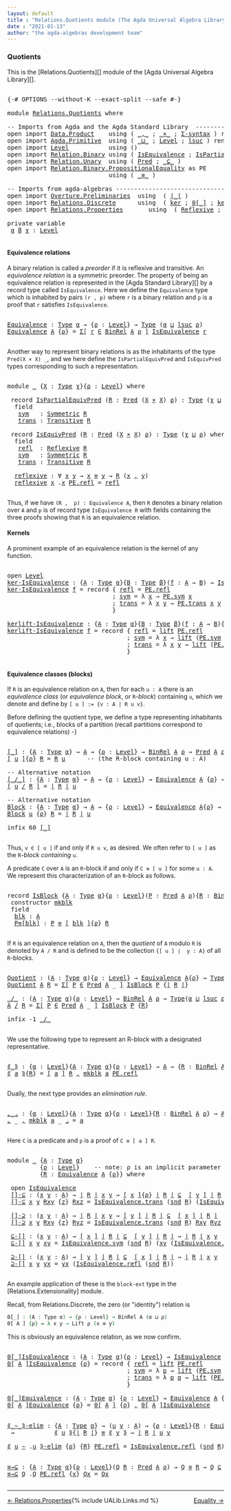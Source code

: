 ```yaml
---
layout: default
title : "Relations.Quotients module (The Agda Universal Algebra Library)"
date : "2021-01-13"
author: "the agda-algebras development team"
---
```


### <a id="quotients">Quotients</a>

This is the [Relations.Quotients][] module of the [Agda Universal Algebra Library][].

<pre class="Agda">

<a id="303" class="Symbol">{-#</a> <a id="307" class="Keyword">OPTIONS</a> <a id="315" class="Pragma">--without-K</a> <a id="327" class="Pragma">--exact-split</a> <a id="341" class="Pragma">--safe</a> <a id="348" class="Symbol">#-}</a>

<a id="353" class="Keyword">module</a> <a id="360" href="Relations.Quotients.html" class="Module">Relations.Quotients</a> <a id="380" class="Keyword">where</a>

<a id="387" class="Comment">-- Imports from Agda and the Agda Standard Library  ----------------------------------------------</a>
<a id="486" class="Keyword">open</a> <a id="491" class="Keyword">import</a> <a id="498" href="Data.Product.html" class="Module">Data.Product</a>    <a id="514" class="Keyword">using</a> <a id="520" class="Symbol">(</a> <a id="522" href="Agda.Builtin.Sigma.html#236" class="InductiveConstructor Operator">_,_</a> <a id="526" class="Symbol">;</a> <a id="528" href="Data.Product.html#1167" class="Function Operator">_×_</a> <a id="532" class="Symbol">;</a> <a id="534" href="Data.Product.html#916" class="Function">Σ-syntax</a> <a id="543" class="Symbol">)</a> <a id="545" class="Keyword">renaming</a> <a id="554" class="Symbol">(</a> <a id="556" href="Agda.Builtin.Sigma.html#252" class="Field">proj₁</a> <a id="562" class="Symbol">to</a> <a id="565" class="Field">fst</a> <a id="569" class="Symbol">;</a> <a id="571" href="Agda.Builtin.Sigma.html#264" class="Field">proj₂</a> <a id="577" class="Symbol">to</a> <a id="580" class="Field">snd</a> <a id="584" class="Symbol">)</a>
<a id="586" class="Keyword">open</a> <a id="591" class="Keyword">import</a> <a id="598" href="Agda.Primitive.html" class="Module">Agda.Primitive</a>  <a id="614" class="Keyword">using</a> <a id="620" class="Symbol">(</a> <a id="622" href="Agda.Primitive.html#810" class="Primitive Operator">_⊔_</a> <a id="626" class="Symbol">;</a> <a id="628" href="Agda.Primitive.html#597" class="Postulate">Level</a> <a id="634" class="Symbol">;</a> <a id="636" href="Agda.Primitive.html#780" class="Primitive">lsuc</a> <a id="641" class="Symbol">)</a> <a id="643" class="Keyword">renaming</a> <a id="652" class="Symbol">(</a> <a id="654" href="Agda.Primitive.html#326" class="Primitive">Set</a> <a id="658" class="Symbol">to</a> <a id="661" class="Primitive">Type</a> <a id="666" class="Symbol">)</a>
<a id="668" class="Keyword">open</a> <a id="673" class="Keyword">import</a> <a id="680" href="Level.html" class="Module">Level</a>           <a id="696" class="Keyword">using</a> <a id="702" class="Symbol">()</a>
<a id="705" class="Keyword">open</a> <a id="710" class="Keyword">import</a> <a id="717" href="Relation.Binary.html" class="Module">Relation.Binary</a> <a id="733" class="Keyword">using</a> <a id="739" class="Symbol">(</a> <a id="741" href="Relation.Binary.Structures.html#1522" class="Record">IsEquivalence</a> <a id="755" class="Symbol">;</a> <a id="757" href="Relation.Binary.Structures.html#1119" class="Record">IsPartialEquivalence</a><a id="777" class="Symbol">)</a> <a id="779" class="Keyword">renaming</a> <a id="788" class="Symbol">(</a> <a id="790" href="Relation.Binary.Core.html#882" class="Function">Rel</a> <a id="794" class="Symbol">to</a> <a id="797" class="Function">BinRel</a> <a id="804" class="Symbol">)</a>
<a id="806" class="Keyword">open</a> <a id="811" class="Keyword">import</a> <a id="818" href="Relation.Unary.html" class="Module">Relation.Unary</a>  <a id="834" class="Keyword">using</a> <a id="840" class="Symbol">(</a> <a id="842" href="Relation.Unary.html#1101" class="Function">Pred</a> <a id="847" class="Symbol">;</a> <a id="849" href="Relation.Unary.html#1742" class="Function Operator">_⊆_</a> <a id="853" class="Symbol">)</a>
<a id="855" class="Keyword">open</a> <a id="860" class="Keyword">import</a> <a id="867" href="Relation.Binary.PropositionalEquality.html" class="Module">Relation.Binary.PropositionalEquality</a> <a id="905" class="Symbol">as</a> <a id="908" class="Module">PE</a>
                            <a id="939" class="Keyword">using</a> <a id="945" class="Symbol">(</a> <a id="947" href="Agda.Builtin.Equality.html#151" class="Datatype Operator">_≡_</a> <a id="951" class="Symbol">)</a>

<a id="954" class="Comment">-- Imports from agda-algebras ---------------------------------------------------------------------</a>
<a id="1054" class="Keyword">open</a> <a id="1059" class="Keyword">import</a> <a id="1066" href="Overture.Preliminaries.html" class="Module">Overture.Preliminaries</a>  <a id="1090" class="Keyword">using</a>  <a id="1097" class="Symbol">(</a> <a id="1099" href="Overture.Preliminaries.html#4383" class="Function Operator">∣_∣</a> <a id="1103" class="Symbol">)</a>
<a id="1105" class="Keyword">open</a> <a id="1110" class="Keyword">import</a> <a id="1117" href="Relations.Discrete.html" class="Module">Relations.Discrete</a>      <a id="1141" class="Keyword">using</a>  <a id="1148" class="Symbol">(</a> <a id="1150" href="Relations.Discrete.html#3878" class="Function">ker</a> <a id="1154" class="Symbol">;</a> <a id="1156" href="Relations.Discrete.html#4655" class="Function Operator">0[_]</a> <a id="1161" class="Symbol">;</a> <a id="1163" href="Relations.Discrete.html#4336" class="Function">kerlift</a> <a id="1171" class="Symbol">)</a>
<a id="1173" class="Keyword">open</a> <a id="1178" class="Keyword">import</a> <a id="1185" href="Relations.Properties.html" class="Module">Relations.Properties</a>       <a id="1212" class="Keyword">using</a>  <a id="1219" class="Symbol">(</a> <a id="1221" href="Relations.Properties.html#1173" class="Function">Reflexive</a> <a id="1231" class="Symbol">;</a> <a id="1233" href="Relations.Properties.html#1376" class="Function">Symmetric</a> <a id="1243" class="Symbol">;</a> <a id="1245" href="Relations.Properties.html#1798" class="Function">Transitive</a> <a id="1256" class="Symbol">)</a>

<a id="1259" class="Keyword">private</a> <a id="1267" class="Keyword">variable</a>
 <a id="1277" href="Relations.Quotients.html#1277" class="Generalizable">α</a> <a id="1279" href="Relations.Quotients.html#1279" class="Generalizable">β</a> <a id="1281" href="Relations.Quotients.html#1281" class="Generalizable">χ</a> <a id="1283" class="Symbol">:</a> <a id="1285" href="Agda.Primitive.html#597" class="Postulate">Level</a>

</pre>

#### <a id="equivalence-relations">Equivalence relations</a>

A binary relation is called a *preorder* if it is reflexive and transitive.
An *equivalence relation* is a symmetric preorder. The property of being
an equivalence relation is represented in the [Agda Standard Library][] by
a record type called `IsEquivalence`.  Here we define the `Equivalence` type
which is inhabited by pairs `(r , p)` where `r` is a binary relation and `p`
is a proof that `r` satisfies `IsEquivalence`.

<pre class="Agda">

<a id="Equivalence"></a><a id="1806" href="Relations.Quotients.html#1806" class="Function">Equivalence</a> <a id="1818" class="Symbol">:</a> <a id="1820" href="Relations.Quotients.html#661" class="Primitive">Type</a> <a id="1825" href="Relations.Quotients.html#1277" class="Generalizable">α</a> <a id="1827" class="Symbol">→</a> <a id="1829" class="Symbol">{</a><a id="1830" href="Relations.Quotients.html#1830" class="Bound">ρ</a> <a id="1832" class="Symbol">:</a> <a id="1834" href="Agda.Primitive.html#597" class="Postulate">Level</a><a id="1839" class="Symbol">}</a> <a id="1841" class="Symbol">→</a> <a id="1843" href="Relations.Quotients.html#661" class="Primitive">Type</a> <a id="1848" class="Symbol">(</a><a id="1849" href="Relations.Quotients.html#1277" class="Generalizable">α</a> <a id="1851" href="Agda.Primitive.html#810" class="Primitive Operator">⊔</a> <a id="1853" href="Agda.Primitive.html#780" class="Primitive">lsuc</a> <a id="1858" href="Relations.Quotients.html#1830" class="Bound">ρ</a><a id="1859" class="Symbol">)</a>
<a id="1861" href="Relations.Quotients.html#1806" class="Function">Equivalence</a> <a id="1873" href="Relations.Quotients.html#1873" class="Bound">A</a> <a id="1875" class="Symbol">{</a><a id="1876" href="Relations.Quotients.html#1876" class="Bound">ρ</a><a id="1877" class="Symbol">}</a> <a id="1879" class="Symbol">=</a> <a id="1881" href="Data.Product.html#916" class="Function">Σ[</a> <a id="1884" href="Relations.Quotients.html#1884" class="Bound">r</a> <a id="1886" href="Data.Product.html#916" class="Function">∈</a> <a id="1888" href="Relations.Quotients.html#797" class="Function">BinRel</a> <a id="1895" href="Relations.Quotients.html#1873" class="Bound">A</a> <a id="1897" href="Relations.Quotients.html#1876" class="Bound">ρ</a> <a id="1899" href="Data.Product.html#916" class="Function">]</a> <a id="1901" href="Relation.Binary.Structures.html#1522" class="Record">IsEquivalence</a> <a id="1915" href="Relations.Quotients.html#1884" class="Bound">r</a>

</pre>

Another way to represent binary relations is as the inhabitants of the
type `Pred(X × X) _`, and we here define the `IsPartialEquivPred`
and `IsEquivPred` types corresponding to such a representation.

<pre class="Agda">

<a id="2146" class="Keyword">module</a> <a id="2153" href="Relations.Quotients.html#2153" class="Module">_</a> <a id="2155" class="Symbol">{</a><a id="2156" href="Relations.Quotients.html#2156" class="Bound">X</a> <a id="2158" class="Symbol">:</a> <a id="2160" href="Relations.Quotients.html#661" class="Primitive">Type</a> <a id="2165" href="Relations.Quotients.html#1281" class="Generalizable">χ</a><a id="2166" class="Symbol">}{</a><a id="2168" href="Relations.Quotients.html#2168" class="Bound">ρ</a> <a id="2170" class="Symbol">:</a> <a id="2172" href="Agda.Primitive.html#597" class="Postulate">Level</a><a id="2177" class="Symbol">}</a> <a id="2179" class="Keyword">where</a>

 <a id="2187" class="Keyword">record</a> <a id="2194" href="Relations.Quotients.html#2194" class="Record">IsPartialEquivPred</a> <a id="2213" class="Symbol">(</a><a id="2214" href="Relations.Quotients.html#2214" class="Bound">R</a> <a id="2216" class="Symbol">:</a> <a id="2218" href="Relation.Unary.html#1101" class="Function">Pred</a> <a id="2223" class="Symbol">(</a><a id="2224" href="Relations.Quotients.html#2156" class="Bound">X</a> <a id="2226" href="Data.Product.html#1167" class="Function Operator">×</a> <a id="2228" href="Relations.Quotients.html#2156" class="Bound">X</a><a id="2229" class="Symbol">)</a> <a id="2231" href="Relations.Quotients.html#2168" class="Bound">ρ</a><a id="2232" class="Symbol">)</a> <a id="2234" class="Symbol">:</a> <a id="2236" href="Relations.Quotients.html#661" class="Primitive">Type</a> <a id="2241" class="Symbol">(</a><a id="2242" href="Relations.Quotients.html#2165" class="Bound">χ</a> <a id="2244" href="Agda.Primitive.html#810" class="Primitive Operator">⊔</a> <a id="2246" href="Relations.Quotients.html#2168" class="Bound">ρ</a><a id="2247" class="Symbol">)</a> <a id="2249" class="Keyword">where</a>
  <a id="2257" class="Keyword">field</a>
   <a id="2266" href="Relations.Quotients.html#2266" class="Field">sym</a>   <a id="2272" class="Symbol">:</a> <a id="2274" href="Relations.Properties.html#1376" class="Function">Symmetric</a> <a id="2284" href="Relations.Quotients.html#2214" class="Bound">R</a>
   <a id="2289" href="Relations.Quotients.html#2289" class="Field">trans</a> <a id="2295" class="Symbol">:</a> <a id="2297" href="Relations.Properties.html#1798" class="Function">Transitive</a> <a id="2308" href="Relations.Quotients.html#2214" class="Bound">R</a>

 <a id="2312" class="Keyword">record</a> <a id="2319" href="Relations.Quotients.html#2319" class="Record">IsEquivPred</a> <a id="2331" class="Symbol">(</a><a id="2332" href="Relations.Quotients.html#2332" class="Bound">R</a> <a id="2334" class="Symbol">:</a> <a id="2336" href="Relation.Unary.html#1101" class="Function">Pred</a> <a id="2341" class="Symbol">(</a><a id="2342" href="Relations.Quotients.html#2156" class="Bound">X</a> <a id="2344" href="Data.Product.html#1167" class="Function Operator">×</a> <a id="2346" href="Relations.Quotients.html#2156" class="Bound">X</a><a id="2347" class="Symbol">)</a> <a id="2349" href="Relations.Quotients.html#2168" class="Bound">ρ</a><a id="2350" class="Symbol">)</a> <a id="2352" class="Symbol">:</a> <a id="2354" href="Relations.Quotients.html#661" class="Primitive">Type</a> <a id="2359" class="Symbol">(</a><a id="2360" href="Relations.Quotients.html#2165" class="Bound">χ</a> <a id="2362" href="Agda.Primitive.html#810" class="Primitive Operator">⊔</a> <a id="2364" href="Relations.Quotients.html#2168" class="Bound">ρ</a><a id="2365" class="Symbol">)</a> <a id="2367" class="Keyword">where</a>
  <a id="2375" class="Keyword">field</a>
   <a id="2384" href="Relations.Quotients.html#2384" class="Field">refl</a>  <a id="2390" class="Symbol">:</a> <a id="2392" href="Relations.Properties.html#1173" class="Function">Reflexive</a> <a id="2402" href="Relations.Quotients.html#2332" class="Bound">R</a>
   <a id="2407" href="Relations.Quotients.html#2407" class="Field">sym</a>   <a id="2413" class="Symbol">:</a> <a id="2415" href="Relations.Properties.html#1376" class="Function">Symmetric</a> <a id="2425" href="Relations.Quotients.html#2332" class="Bound">R</a>
   <a id="2430" href="Relations.Quotients.html#2430" class="Field">trans</a> <a id="2436" class="Symbol">:</a> <a id="2438" href="Relations.Properties.html#1798" class="Function">Transitive</a> <a id="2449" href="Relations.Quotients.html#2332" class="Bound">R</a>

  <a id="2454" href="Relations.Quotients.html#2454" class="Function">reflexive</a> <a id="2464" class="Symbol">:</a> <a id="2466" class="Symbol">∀</a> <a id="2468" href="Relations.Quotients.html#2468" class="Bound">x</a> <a id="2470" href="Relations.Quotients.html#2470" class="Bound">y</a> <a id="2472" class="Symbol">→</a> <a id="2474" href="Relations.Quotients.html#2468" class="Bound">x</a> <a id="2476" href="Agda.Builtin.Equality.html#151" class="Datatype Operator">≡</a> <a id="2478" href="Relations.Quotients.html#2470" class="Bound">y</a> <a id="2480" class="Symbol">→</a> <a id="2482" href="Relations.Quotients.html#2332" class="Bound">R</a> <a id="2484" class="Symbol">(</a><a id="2485" href="Relations.Quotients.html#2468" class="Bound">x</a> <a id="2487" href="Agda.Builtin.Sigma.html#236" class="InductiveConstructor Operator">,</a> <a id="2489" href="Relations.Quotients.html#2470" class="Bound">y</a><a id="2490" class="Symbol">)</a>
  <a id="2494" href="Relations.Quotients.html#2454" class="Function">reflexive</a> <a id="2504" href="Relations.Quotients.html#2504" class="Bound">x</a> <a id="2506" class="DottedPattern Symbol">.</a><a id="2507" href="Relations.Quotients.html#2504" class="DottedPattern Bound">x</a> <a id="2509" href="Agda.Builtin.Equality.html#208" class="InductiveConstructor">PE.refl</a> <a id="2517" class="Symbol">=</a> <a id="2519" href="Relations.Quotients.html#2384" class="Field">refl</a>

</pre>

Thus, if we have `(R ,  p) : Equivalence A`, then `R` denotes a binary
relation over `A` and `p` is of record type `IsEquivalence R` with fields
containing the three proofs showing that `R` is an equivalence relation.

#### <a id="kernels">Kernels</a>

A prominent example of an equivalence relation is the kernel of any function.

<pre class="Agda">

<a id="2883" class="Keyword">open</a> <a id="2888" href="Level.html" class="Module">Level</a>
<a id="ker-IsEquivalence"></a><a id="2894" href="Relations.Quotients.html#2894" class="Function">ker-IsEquivalence</a> <a id="2912" class="Symbol">:</a> <a id="2914" class="Symbol">{</a><a id="2915" href="Relations.Quotients.html#2915" class="Bound">A</a> <a id="2917" class="Symbol">:</a> <a id="2919" href="Relations.Quotients.html#661" class="Primitive">Type</a> <a id="2924" href="Relations.Quotients.html#1277" class="Generalizable">α</a><a id="2925" class="Symbol">}{</a><a id="2927" href="Relations.Quotients.html#2927" class="Bound">B</a> <a id="2929" class="Symbol">:</a> <a id="2931" href="Relations.Quotients.html#661" class="Primitive">Type</a> <a id="2936" href="Relations.Quotients.html#1279" class="Generalizable">β</a><a id="2937" class="Symbol">}(</a><a id="2939" href="Relations.Quotients.html#2939" class="Bound">f</a> <a id="2941" class="Symbol">:</a> <a id="2943" href="Relations.Quotients.html#2915" class="Bound">A</a> <a id="2945" class="Symbol">→</a> <a id="2947" href="Relations.Quotients.html#2927" class="Bound">B</a><a id="2948" class="Symbol">)</a> <a id="2950" class="Symbol">→</a> <a id="2952" href="Relation.Binary.Structures.html#1522" class="Record">IsEquivalence</a> <a id="2966" class="Symbol">(</a><a id="2967" href="Relations.Discrete.html#3878" class="Function">ker</a> <a id="2971" href="Relations.Quotients.html#2939" class="Bound">f</a><a id="2972" class="Symbol">)</a>
<a id="2974" href="Relations.Quotients.html#2894" class="Function">ker-IsEquivalence</a> <a id="2992" href="Relations.Quotients.html#2992" class="Bound">f</a> <a id="2994" class="Symbol">=</a> <a id="2996" class="Keyword">record</a> <a id="3003" class="Symbol">{</a> <a id="3005" href="Relation.Binary.Structures.html#1568" class="Field">refl</a> <a id="3010" class="Symbol">=</a> <a id="3012" href="Agda.Builtin.Equality.html#208" class="InductiveConstructor">PE.refl</a>
                             <a id="3049" class="Symbol">;</a> <a id="3051" href="Relation.Binary.Structures.html#1594" class="Field">sym</a> <a id="3055" class="Symbol">=</a> <a id="3057" class="Symbol">λ</a> <a id="3059" href="Relations.Quotients.html#3059" class="Bound">x</a> <a id="3061" class="Symbol">→</a> <a id="3063" href="Relation.Binary.PropositionalEquality.Core.html#1684" class="Function">PE.sym</a> <a id="3070" href="Relations.Quotients.html#3059" class="Bound">x</a>
                             <a id="3101" class="Symbol">;</a> <a id="3103" href="Relation.Binary.Structures.html#1620" class="Field">trans</a> <a id="3109" class="Symbol">=</a> <a id="3111" class="Symbol">λ</a> <a id="3113" href="Relations.Quotients.html#3113" class="Bound">x</a> <a id="3115" href="Relations.Quotients.html#3115" class="Bound">y</a> <a id="3117" class="Symbol">→</a> <a id="3119" href="Relation.Binary.PropositionalEquality.Core.html#1729" class="Function">PE.trans</a> <a id="3128" href="Relations.Quotients.html#3113" class="Bound">x</a> <a id="3130" href="Relations.Quotients.html#3115" class="Bound">y</a>
                             <a id="3161" class="Symbol">}</a>

<a id="kerlift-IsEquivalence"></a><a id="3164" href="Relations.Quotients.html#3164" class="Function">kerlift-IsEquivalence</a> <a id="3186" class="Symbol">:</a> <a id="3188" class="Symbol">{</a><a id="3189" href="Relations.Quotients.html#3189" class="Bound">A</a> <a id="3191" class="Symbol">:</a> <a id="3193" href="Relations.Quotients.html#661" class="Primitive">Type</a> <a id="3198" href="Relations.Quotients.html#1277" class="Generalizable">α</a><a id="3199" class="Symbol">}{</a><a id="3201" href="Relations.Quotients.html#3201" class="Bound">B</a> <a id="3203" class="Symbol">:</a> <a id="3205" href="Relations.Quotients.html#661" class="Primitive">Type</a> <a id="3210" href="Relations.Quotients.html#1279" class="Generalizable">β</a><a id="3211" class="Symbol">}(</a><a id="3213" href="Relations.Quotients.html#3213" class="Bound">f</a> <a id="3215" class="Symbol">:</a> <a id="3217" href="Relations.Quotients.html#3189" class="Bound">A</a> <a id="3219" class="Symbol">→</a> <a id="3221" href="Relations.Quotients.html#3201" class="Bound">B</a><a id="3222" class="Symbol">){</a><a id="3224" href="Relations.Quotients.html#3224" class="Bound">ρ</a> <a id="3226" class="Symbol">:</a> <a id="3228" href="Agda.Primitive.html#597" class="Postulate">Level</a><a id="3233" class="Symbol">}</a> <a id="3235" class="Symbol">→</a> <a id="3237" href="Relation.Binary.Structures.html#1522" class="Record">IsEquivalence</a> <a id="3251" class="Symbol">(</a><a id="3252" href="Relations.Discrete.html#4336" class="Function">kerlift</a> <a id="3260" href="Relations.Quotients.html#3213" class="Bound">f</a> <a id="3262" href="Relations.Quotients.html#3224" class="Bound">ρ</a><a id="3263" class="Symbol">)</a>
<a id="3265" href="Relations.Quotients.html#3164" class="Function">kerlift-IsEquivalence</a> <a id="3287" href="Relations.Quotients.html#3287" class="Bound">f</a> <a id="3289" class="Symbol">=</a> <a id="3291" class="Keyword">record</a> <a id="3298" class="Symbol">{</a> <a id="3300" href="Relation.Binary.Structures.html#1568" class="Field">refl</a> <a id="3305" class="Symbol">=</a> <a id="3307" href="Level.html#457" class="InductiveConstructor">lift</a> <a id="3312" href="Agda.Builtin.Equality.html#208" class="InductiveConstructor">PE.refl</a>
                                 <a id="3353" class="Symbol">;</a> <a id="3355" href="Relation.Binary.Structures.html#1594" class="Field">sym</a> <a id="3359" class="Symbol">=</a> <a id="3361" class="Symbol">λ</a> <a id="3363" href="Relations.Quotients.html#3363" class="Bound">x</a> <a id="3365" class="Symbol">→</a> <a id="3367" href="Level.html#457" class="InductiveConstructor">lift</a> <a id="3372" class="Symbol">(</a><a id="3373" href="Relation.Binary.PropositionalEquality.Core.html#1684" class="Function">PE.sym</a> <a id="3380" class="Symbol">(</a><a id="3381" href="Level.html#470" class="Field">lower</a> <a id="3387" href="Relations.Quotients.html#3363" class="Bound">x</a><a id="3388" class="Symbol">))</a>
                                 <a id="3424" class="Symbol">;</a> <a id="3426" href="Relation.Binary.Structures.html#1620" class="Field">trans</a> <a id="3432" class="Symbol">=</a> <a id="3434" class="Symbol">λ</a> <a id="3436" href="Relations.Quotients.html#3436" class="Bound">x</a> <a id="3438" href="Relations.Quotients.html#3438" class="Bound">y</a> <a id="3440" class="Symbol">→</a> <a id="3442" href="Level.html#457" class="InductiveConstructor">lift</a> <a id="3447" class="Symbol">(</a><a id="3448" href="Relation.Binary.PropositionalEquality.Core.html#1729" class="Function">PE.trans</a> <a id="3457" class="Symbol">(</a><a id="3458" href="Level.html#470" class="Field">lower</a> <a id="3464" href="Relations.Quotients.html#3436" class="Bound">x</a><a id="3465" class="Symbol">)</a> <a id="3467" class="Symbol">(</a><a id="3468" href="Level.html#470" class="Field">lower</a> <a id="3474" href="Relations.Quotients.html#3438" class="Bound">y</a><a id="3475" class="Symbol">))</a>
                                 <a id="3511" class="Symbol">}</a>

</pre>


#### <a id="equivalence-classes"> Equivalence classes (blocks) </a>


If `R` is an equivalence relation on `A`, then for each `u : A` there is
an *equivalence class* (or *equivalence block*, or `R`-*block*) containing `u`,
which we denote and define by `[ u ] := {v : A | R u v}`.

Before defining the quotient type, we define a type representing inhabitants of quotients;
i.e., blocks of a partition (recall partitions correspond to equivalence relations) -}

<pre class="Agda">

<a id="[_]"></a><a id="4002" href="Relations.Quotients.html#4002" class="Function Operator">[_]</a> <a id="4006" class="Symbol">:</a> <a id="4008" class="Symbol">{</a><a id="4009" href="Relations.Quotients.html#4009" class="Bound">A</a> <a id="4011" class="Symbol">:</a> <a id="4013" href="Relations.Quotients.html#661" class="Primitive">Type</a> <a id="4018" href="Relations.Quotients.html#1277" class="Generalizable">α</a><a id="4019" class="Symbol">}</a> <a id="4021" class="Symbol">→</a> <a id="4023" href="Relations.Quotients.html#4009" class="Bound">A</a> <a id="4025" class="Symbol">→</a> <a id="4027" class="Symbol">{</a><a id="4028" href="Relations.Quotients.html#4028" class="Bound">ρ</a> <a id="4030" class="Symbol">:</a> <a id="4032" href="Agda.Primitive.html#597" class="Postulate">Level</a><a id="4037" class="Symbol">}</a> <a id="4039" class="Symbol">→</a> <a id="4041" href="Relations.Quotients.html#797" class="Function">BinRel</a> <a id="4048" href="Relations.Quotients.html#4009" class="Bound">A</a> <a id="4050" href="Relations.Quotients.html#4028" class="Bound">ρ</a> <a id="4052" class="Symbol">→</a> <a id="4054" href="Relation.Unary.html#1101" class="Function">Pred</a> <a id="4059" href="Relations.Quotients.html#4009" class="Bound">A</a> <a id="4061" href="Relations.Quotients.html#4028" class="Bound">ρ</a>
<a id="4063" href="Relations.Quotients.html#4002" class="Function Operator">[</a> <a id="4065" href="Relations.Quotients.html#4065" class="Bound">u</a> <a id="4067" href="Relations.Quotients.html#4002" class="Function Operator">]</a><a id="4068" class="Symbol">{</a><a id="4069" href="Relations.Quotients.html#4069" class="Bound">ρ</a><a id="4070" class="Symbol">}</a> <a id="4072" href="Relations.Quotients.html#4072" class="Bound">R</a> <a id="4074" class="Symbol">=</a> <a id="4076" href="Relations.Quotients.html#4072" class="Bound">R</a> <a id="4078" href="Relations.Quotients.html#4065" class="Bound">u</a>      <a id="4085" class="Comment">-- (the R-block containing u : A)</a>

<a id="4120" class="Comment">-- Alternative notation</a>
<a id="[_/_]"></a><a id="4144" href="Relations.Quotients.html#4144" class="Function Operator">[_/_]</a> <a id="4150" class="Symbol">:</a> <a id="4152" class="Symbol">{</a><a id="4153" href="Relations.Quotients.html#4153" class="Bound">A</a> <a id="4155" class="Symbol">:</a> <a id="4157" href="Relations.Quotients.html#661" class="Primitive">Type</a> <a id="4162" href="Relations.Quotients.html#1277" class="Generalizable">α</a><a id="4163" class="Symbol">}</a> <a id="4165" class="Symbol">→</a> <a id="4167" href="Relations.Quotients.html#4153" class="Bound">A</a> <a id="4169" class="Symbol">→</a> <a id="4171" class="Symbol">{</a><a id="4172" href="Relations.Quotients.html#4172" class="Bound">ρ</a> <a id="4174" class="Symbol">:</a> <a id="4176" href="Agda.Primitive.html#597" class="Postulate">Level</a><a id="4181" class="Symbol">}</a> <a id="4183" class="Symbol">→</a> <a id="4185" href="Relations.Quotients.html#1806" class="Function">Equivalence</a> <a id="4197" href="Relations.Quotients.html#4153" class="Bound">A</a> <a id="4199" class="Symbol">{</a><a id="4200" href="Relations.Quotients.html#4172" class="Bound">ρ</a><a id="4201" class="Symbol">}</a> <a id="4203" class="Symbol">→</a> <a id="4205" href="Relation.Unary.html#1101" class="Function">Pred</a> <a id="4210" href="Relations.Quotients.html#4153" class="Bound">A</a> <a id="4212" href="Relations.Quotients.html#4172" class="Bound">ρ</a>
<a id="4214" href="Relations.Quotients.html#4144" class="Function Operator">[</a> <a id="4216" href="Relations.Quotients.html#4216" class="Bound">u</a> <a id="4218" href="Relations.Quotients.html#4144" class="Function Operator">/</a> <a id="4220" href="Relations.Quotients.html#4220" class="Bound">R</a> <a id="4222" href="Relations.Quotients.html#4144" class="Function Operator">]</a> <a id="4224" class="Symbol">=</a> <a id="4226" href="Overture.Preliminaries.html#4383" class="Function Operator">∣</a> <a id="4228" href="Relations.Quotients.html#4220" class="Bound">R</a> <a id="4230" href="Overture.Preliminaries.html#4383" class="Function Operator">∣</a> <a id="4232" href="Relations.Quotients.html#4216" class="Bound">u</a>

<a id="4235" class="Comment">-- Alternative notation</a>
<a id="Block"></a><a id="4259" href="Relations.Quotients.html#4259" class="Function">Block</a> <a id="4265" class="Symbol">:</a> <a id="4267" class="Symbol">{</a><a id="4268" href="Relations.Quotients.html#4268" class="Bound">A</a> <a id="4270" class="Symbol">:</a> <a id="4272" href="Relations.Quotients.html#661" class="Primitive">Type</a> <a id="4277" href="Relations.Quotients.html#1277" class="Generalizable">α</a><a id="4278" class="Symbol">}</a> <a id="4280" class="Symbol">→</a> <a id="4282" href="Relations.Quotients.html#4268" class="Bound">A</a> <a id="4284" class="Symbol">→</a> <a id="4286" class="Symbol">{</a><a id="4287" href="Relations.Quotients.html#4287" class="Bound">ρ</a> <a id="4289" class="Symbol">:</a> <a id="4291" href="Agda.Primitive.html#597" class="Postulate">Level</a><a id="4296" class="Symbol">}</a> <a id="4298" class="Symbol">→</a> <a id="4300" href="Relations.Quotients.html#1806" class="Function">Equivalence</a> <a id="4312" href="Relations.Quotients.html#4268" class="Bound">A</a><a id="4313" class="Symbol">{</a><a id="4314" href="Relations.Quotients.html#4287" class="Bound">ρ</a><a id="4315" class="Symbol">}</a> <a id="4317" class="Symbol">→</a> <a id="4319" href="Relation.Unary.html#1101" class="Function">Pred</a> <a id="4324" href="Relations.Quotients.html#4268" class="Bound">A</a> <a id="4326" href="Relations.Quotients.html#4287" class="Bound">ρ</a>
<a id="4328" href="Relations.Quotients.html#4259" class="Function">Block</a> <a id="4334" href="Relations.Quotients.html#4334" class="Bound">u</a> <a id="4336" class="Symbol">{</a><a id="4337" href="Relations.Quotients.html#4337" class="Bound">ρ</a><a id="4338" class="Symbol">}</a> <a id="4340" href="Relations.Quotients.html#4340" class="Bound">R</a> <a id="4342" class="Symbol">=</a> <a id="4344" href="Overture.Preliminaries.html#4383" class="Function Operator">∣</a> <a id="4346" href="Relations.Quotients.html#4340" class="Bound">R</a> <a id="4348" href="Overture.Preliminaries.html#4383" class="Function Operator">∣</a> <a id="4350" href="Relations.Quotients.html#4334" class="Bound">u</a>

<a id="4353" class="Keyword">infix</a> <a id="4359" class="Number">60</a> <a id="4362" href="Relations.Quotients.html#4002" class="Function Operator">[_]</a>

</pre>

Thus, `v ∈ [ u ]` if and only if `R u v`, as desired.  We often refer to `[ u ]`
as the `R`-*block containing* `u`.

A predicate `C` over `A` is an `R`-block if and only if `C ≡ [ u ]` for some `u : A`.
We represent this characterization of an `R`-block as follows.

<pre class="Agda">

<a id="4660" class="Keyword">record</a> <a id="IsBlock"></a><a id="4667" href="Relations.Quotients.html#4667" class="Record">IsBlock</a> <a id="4675" class="Symbol">{</a><a id="4676" href="Relations.Quotients.html#4676" class="Bound">A</a> <a id="4678" class="Symbol">:</a> <a id="4680" href="Relations.Quotients.html#661" class="Primitive">Type</a> <a id="4685" href="Relations.Quotients.html#1277" class="Generalizable">α</a><a id="4686" class="Symbol">}{</a><a id="4688" href="Relations.Quotients.html#4688" class="Bound">ρ</a> <a id="4690" class="Symbol">:</a> <a id="4692" href="Agda.Primitive.html#597" class="Postulate">Level</a><a id="4697" class="Symbol">}(</a><a id="4699" href="Relations.Quotients.html#4699" class="Bound">P</a> <a id="4701" class="Symbol">:</a> <a id="4703" href="Relation.Unary.html#1101" class="Function">Pred</a> <a id="4708" href="Relations.Quotients.html#4676" class="Bound">A</a> <a id="4710" href="Relations.Quotients.html#4688" class="Bound">ρ</a><a id="4711" class="Symbol">){</a><a id="4713" href="Relations.Quotients.html#4713" class="Bound">R</a> <a id="4715" class="Symbol">:</a> <a id="4717" href="Relations.Quotients.html#797" class="Function">BinRel</a> <a id="4724" href="Relations.Quotients.html#4676" class="Bound">A</a> <a id="4726" href="Relations.Quotients.html#4688" class="Bound">ρ</a><a id="4727" class="Symbol">}</a> <a id="4729" class="Symbol">:</a> <a id="4731" href="Relations.Quotients.html#661" class="Primitive">Type</a><a id="4735" class="Symbol">(</a><a id="4736" href="Relations.Quotients.html#4685" class="Bound">α</a> <a id="4738" href="Agda.Primitive.html#810" class="Primitive Operator">⊔</a> <a id="4740" href="Agda.Primitive.html#780" class="Primitive">lsuc</a> <a id="4745" href="Relations.Quotients.html#4688" class="Bound">ρ</a><a id="4746" class="Symbol">)</a> <a id="4748" class="Keyword">where</a>
 <a id="4755" class="Keyword">constructor</a> <a id="mkblk"></a><a id="4767" href="Relations.Quotients.html#4767" class="InductiveConstructor">mkblk</a>
 <a id="4774" class="Keyword">field</a>
  <a id="IsBlock.blk"></a><a id="4782" href="Relations.Quotients.html#4782" class="Field">blk</a> <a id="4786" class="Symbol">:</a> <a id="4788" href="Relations.Quotients.html#4676" class="Bound">A</a>
  <a id="IsBlock.P≡[blk]"></a><a id="4792" href="Relations.Quotients.html#4792" class="Field">P≡[blk]</a> <a id="4800" class="Symbol">:</a> <a id="4802" href="Relations.Quotients.html#4699" class="Bound">P</a> <a id="4804" href="Agda.Builtin.Equality.html#151" class="Datatype Operator">≡</a> <a id="4806" href="Relations.Quotients.html#4002" class="Function Operator">[</a> <a id="4808" href="Relations.Quotients.html#4782" class="Field">blk</a> <a id="4812" href="Relations.Quotients.html#4002" class="Function Operator">]</a><a id="4813" class="Symbol">{</a><a id="4814" href="Relations.Quotients.html#4688" class="Bound">ρ</a><a id="4815" class="Symbol">}</a> <a id="4817" href="Relations.Quotients.html#4713" class="Bound">R</a>

</pre>

If `R` is an equivalence relation on `A`, then the *quotient* of `A` modulo `R` is
denoted by `A / R` and is defined to be the collection `{[ u ] ∣  y : A}` of all
`R`-blocks.

<pre class="Agda">

<a id="Quotient"></a><a id="5023" href="Relations.Quotients.html#5023" class="Function">Quotient</a> <a id="5032" class="Symbol">:</a> <a id="5034" class="Symbol">(</a><a id="5035" href="Relations.Quotients.html#5035" class="Bound">A</a> <a id="5037" class="Symbol">:</a> <a id="5039" href="Relations.Quotients.html#661" class="Primitive">Type</a> <a id="5044" href="Relations.Quotients.html#1277" class="Generalizable">α</a><a id="5045" class="Symbol">){</a><a id="5047" href="Relations.Quotients.html#5047" class="Bound">ρ</a> <a id="5049" class="Symbol">:</a> <a id="5051" href="Agda.Primitive.html#597" class="Postulate">Level</a><a id="5056" class="Symbol">}</a> <a id="5058" class="Symbol">→</a> <a id="5060" href="Relations.Quotients.html#1806" class="Function">Equivalence</a> <a id="5072" href="Relations.Quotients.html#5035" class="Bound">A</a><a id="5073" class="Symbol">{</a><a id="5074" href="Relations.Quotients.html#5047" class="Bound">ρ</a><a id="5075" class="Symbol">}</a> <a id="5077" class="Symbol">→</a> <a id="5079" href="Relations.Quotients.html#661" class="Primitive">Type</a><a id="5083" class="Symbol">(</a><a id="5084" href="Relations.Quotients.html#1277" class="Generalizable">α</a> <a id="5086" href="Agda.Primitive.html#810" class="Primitive Operator">⊔</a> <a id="5088" href="Agda.Primitive.html#780" class="Primitive">lsuc</a> <a id="5093" href="Relations.Quotients.html#5047" class="Bound">ρ</a><a id="5094" class="Symbol">)</a>
<a id="5096" href="Relations.Quotients.html#5023" class="Function">Quotient</a> <a id="5105" href="Relations.Quotients.html#5105" class="Bound">A</a> <a id="5107" href="Relations.Quotients.html#5107" class="Bound">R</a> <a id="5109" class="Symbol">=</a> <a id="5111" href="Data.Product.html#916" class="Function">Σ[</a> <a id="5114" href="Relations.Quotients.html#5114" class="Bound">P</a> <a id="5116" href="Data.Product.html#916" class="Function">∈</a> <a id="5118" href="Relation.Unary.html#1101" class="Function">Pred</a> <a id="5123" href="Relations.Quotients.html#5105" class="Bound">A</a> <a id="5125" class="Symbol">_</a> <a id="5127" href="Data.Product.html#916" class="Function">]</a> <a id="5129" href="Relations.Quotients.html#4667" class="Record">IsBlock</a> <a id="5137" href="Relations.Quotients.html#5114" class="Bound">P</a> <a id="5139" class="Symbol">{</a><a id="5140" href="Overture.Preliminaries.html#4383" class="Function Operator">∣</a> <a id="5142" href="Relations.Quotients.html#5107" class="Bound">R</a> <a id="5144" href="Overture.Preliminaries.html#4383" class="Function Operator">∣</a><a id="5145" class="Symbol">}</a>

<a id="_/_"></a><a id="5148" href="Relations.Quotients.html#5148" class="Function Operator">_/_</a> <a id="5152" class="Symbol">:</a> <a id="5154" class="Symbol">(</a><a id="5155" href="Relations.Quotients.html#5155" class="Bound">A</a> <a id="5157" class="Symbol">:</a> <a id="5159" href="Relations.Quotients.html#661" class="Primitive">Type</a> <a id="5164" href="Relations.Quotients.html#1277" class="Generalizable">α</a><a id="5165" class="Symbol">){</a><a id="5167" href="Relations.Quotients.html#5167" class="Bound">ρ</a> <a id="5169" class="Symbol">:</a> <a id="5171" href="Agda.Primitive.html#597" class="Postulate">Level</a><a id="5176" class="Symbol">}</a> <a id="5178" class="Symbol">→</a> <a id="5180" href="Relations.Quotients.html#797" class="Function">BinRel</a> <a id="5187" href="Relations.Quotients.html#5155" class="Bound">A</a> <a id="5189" href="Relations.Quotients.html#5167" class="Bound">ρ</a> <a id="5191" class="Symbol">→</a> <a id="5193" href="Relations.Quotients.html#661" class="Primitive">Type</a><a id="5197" class="Symbol">(</a><a id="5198" href="Relations.Quotients.html#1277" class="Generalizable">α</a> <a id="5200" href="Agda.Primitive.html#810" class="Primitive Operator">⊔</a> <a id="5202" href="Agda.Primitive.html#780" class="Primitive">lsuc</a> <a id="5207" href="Relations.Quotients.html#5167" class="Bound">ρ</a><a id="5208" class="Symbol">)</a>
<a id="5210" href="Relations.Quotients.html#5210" class="Bound">A</a> <a id="5212" href="Relations.Quotients.html#5148" class="Function Operator">/</a> <a id="5214" href="Relations.Quotients.html#5214" class="Bound">R</a> <a id="5216" class="Symbol">=</a> <a id="5218" href="Data.Product.html#916" class="Function">Σ[</a> <a id="5221" href="Relations.Quotients.html#5221" class="Bound">P</a> <a id="5223" href="Data.Product.html#916" class="Function">∈</a> <a id="5225" href="Relation.Unary.html#1101" class="Function">Pred</a> <a id="5230" href="Relations.Quotients.html#5210" class="Bound">A</a> <a id="5232" class="Symbol">_</a> <a id="5234" href="Data.Product.html#916" class="Function">]</a> <a id="5236" href="Relations.Quotients.html#4667" class="Record">IsBlock</a> <a id="5244" href="Relations.Quotients.html#5221" class="Bound">P</a> <a id="5246" class="Symbol">{</a><a id="5247" href="Relations.Quotients.html#5214" class="Bound">R</a><a id="5248" class="Symbol">}</a>

<a id="5251" class="Keyword">infix</a> <a id="5257" class="Number">-1</a> <a id="5260" href="Relations.Quotients.html#5148" class="Function Operator">_/_</a>

</pre>

We use the following type to represent an R-block with a designated representative.

<pre class="Agda">

<a id="⟪_⟫"></a><a id="5376" href="Relations.Quotients.html#5376" class="Function Operator">⟪_⟫</a> <a id="5380" class="Symbol">:</a> <a id="5382" class="Symbol">{</a><a id="5383" href="Relations.Quotients.html#5383" class="Bound">α</a> <a id="5385" class="Symbol">:</a> <a id="5387" href="Agda.Primitive.html#597" class="Postulate">Level</a><a id="5392" class="Symbol">}{</a><a id="5394" href="Relations.Quotients.html#5394" class="Bound">A</a> <a id="5396" class="Symbol">:</a> <a id="5398" href="Relations.Quotients.html#661" class="Primitive">Type</a> <a id="5403" href="Relations.Quotients.html#5383" class="Bound">α</a><a id="5404" class="Symbol">}{</a><a id="5406" href="Relations.Quotients.html#5406" class="Bound">ρ</a> <a id="5408" class="Symbol">:</a> <a id="5410" href="Agda.Primitive.html#597" class="Postulate">Level</a><a id="5415" class="Symbol">}</a> <a id="5417" class="Symbol">→</a> <a id="5419" href="Relations.Quotients.html#5394" class="Bound">A</a> <a id="5421" class="Symbol">→</a> <a id="5423" class="Symbol">{</a><a id="5424" href="Relations.Quotients.html#5424" class="Bound">R</a> <a id="5426" class="Symbol">:</a> <a id="5428" href="Relations.Quotients.html#797" class="Function">BinRel</a> <a id="5435" href="Relations.Quotients.html#5394" class="Bound">A</a> <a id="5437" href="Relations.Quotients.html#5406" class="Bound">ρ</a><a id="5438" class="Symbol">}</a> <a id="5440" class="Symbol">→</a> <a id="5442" href="Relations.Quotients.html#5394" class="Bound">A</a> <a id="5444" href="Relations.Quotients.html#5148" class="Function Operator">/</a> <a id="5446" href="Relations.Quotients.html#5424" class="Bound">R</a>
<a id="5448" href="Relations.Quotients.html#5376" class="Function Operator">⟪</a> <a id="5450" href="Relations.Quotients.html#5450" class="Bound">a</a> <a id="5452" href="Relations.Quotients.html#5376" class="Function Operator">⟫</a><a id="5453" class="Symbol">{</a><a id="5454" href="Relations.Quotients.html#5454" class="Bound">R</a><a id="5455" class="Symbol">}</a> <a id="5457" class="Symbol">=</a> <a id="5459" href="Relations.Quotients.html#4002" class="Function Operator">[</a> <a id="5461" href="Relations.Quotients.html#5450" class="Bound">a</a> <a id="5463" href="Relations.Quotients.html#4002" class="Function Operator">]</a> <a id="5465" href="Relations.Quotients.html#5454" class="Bound">R</a> <a id="5467" href="Agda.Builtin.Sigma.html#236" class="InductiveConstructor Operator">,</a> <a id="5469" href="Relations.Quotients.html#4767" class="InductiveConstructor">mkblk</a> <a id="5475" href="Relations.Quotients.html#5450" class="Bound">a</a> <a id="5477" href="Agda.Builtin.Equality.html#208" class="InductiveConstructor">PE.refl</a>

</pre>

Dually, the next type provides an *elimination rule*.

<pre class="Agda">

<a id="⌞_⌟"></a><a id="5567" href="Relations.Quotients.html#5567" class="Function Operator">⌞_⌟</a> <a id="5571" class="Symbol">:</a> <a id="5573" class="Symbol">{</a><a id="5574" href="Relations.Quotients.html#5574" class="Bound">α</a> <a id="5576" class="Symbol">:</a> <a id="5578" href="Agda.Primitive.html#597" class="Postulate">Level</a><a id="5583" class="Symbol">}{</a><a id="5585" href="Relations.Quotients.html#5585" class="Bound">A</a> <a id="5587" class="Symbol">:</a> <a id="5589" href="Relations.Quotients.html#661" class="Primitive">Type</a> <a id="5594" href="Relations.Quotients.html#5574" class="Bound">α</a><a id="5595" class="Symbol">}{</a><a id="5597" href="Relations.Quotients.html#5597" class="Bound">ρ</a> <a id="5599" class="Symbol">:</a> <a id="5601" href="Agda.Primitive.html#597" class="Postulate">Level</a><a id="5606" class="Symbol">}{</a><a id="5608" href="Relations.Quotients.html#5608" class="Bound">R</a> <a id="5610" class="Symbol">:</a> <a id="5612" href="Relations.Quotients.html#797" class="Function">BinRel</a> <a id="5619" href="Relations.Quotients.html#5585" class="Bound">A</a> <a id="5621" href="Relations.Quotients.html#5597" class="Bound">ρ</a><a id="5622" class="Symbol">}</a> <a id="5624" class="Symbol">→</a> <a id="5626" href="Relations.Quotients.html#5585" class="Bound">A</a> <a id="5628" href="Relations.Quotients.html#5148" class="Function Operator">/</a> <a id="5630" href="Relations.Quotients.html#5608" class="Bound">R</a>  <a id="5633" class="Symbol">→</a> <a id="5635" href="Relations.Quotients.html#5585" class="Bound">A</a>
<a id="5637" href="Relations.Quotients.html#5567" class="Function Operator">⌞</a> <a id="5639" class="Symbol">_</a> <a id="5641" href="Agda.Builtin.Sigma.html#236" class="InductiveConstructor Operator">,</a> <a id="5643" href="Relations.Quotients.html#4767" class="InductiveConstructor">mkblk</a> <a id="5649" href="Relations.Quotients.html#5649" class="Bound">a</a> <a id="5651" class="Symbol">_</a> <a id="5653" href="Relations.Quotients.html#5567" class="Function Operator">⌟</a> <a id="5655" class="Symbol">=</a> <a id="5657" href="Relations.Quotients.html#5649" class="Bound">a</a>

</pre>

Here `C` is a predicate and `p` is a proof of `C ≡ [ a ] R`.

<pre class="Agda">

<a id="5748" class="Keyword">module</a> <a id="5755" href="Relations.Quotients.html#5755" class="Module">_</a> <a id="5757" class="Symbol">{</a><a id="5758" href="Relations.Quotients.html#5758" class="Bound">A</a> <a id="5760" class="Symbol">:</a> <a id="5762" href="Relations.Quotients.html#661" class="Primitive">Type</a> <a id="5767" href="Relations.Quotients.html#1277" class="Generalizable">α</a><a id="5768" class="Symbol">}</a>
         <a id="5779" class="Symbol">{</a><a id="5780" href="Relations.Quotients.html#5780" class="Bound">ρ</a> <a id="5782" class="Symbol">:</a> <a id="5784" href="Agda.Primitive.html#597" class="Postulate">Level</a><a id="5789" class="Symbol">}</a>    <a id="5794" class="Comment">-- note: ρ is an implicit parameter</a>
         <a id="5839" class="Symbol">{</a><a id="5840" href="Relations.Quotients.html#5840" class="Bound">R</a> <a id="5842" class="Symbol">:</a> <a id="5844" href="Relations.Quotients.html#1806" class="Function">Equivalence</a> <a id="5856" href="Relations.Quotients.html#5758" class="Bound">A</a> <a id="5858" class="Symbol">{</a><a id="5859" href="Relations.Quotients.html#5780" class="Bound">ρ</a><a id="5860" class="Symbol">}}</a> <a id="5863" class="Keyword">where</a>

 <a id="5871" class="Keyword">open</a> <a id="5876" href="Relation.Binary.Structures.html#1522" class="Module">IsEquivalence</a>
 <a id="5891" href="Relations.Quotients.html#5891" class="Function">[]-⊆</a> <a id="5896" class="Symbol">:</a> <a id="5898" class="Symbol">(</a><a id="5899" href="Relations.Quotients.html#5899" class="Bound">x</a> <a id="5901" href="Relations.Quotients.html#5901" class="Bound">y</a> <a id="5903" class="Symbol">:</a> <a id="5905" href="Relations.Quotients.html#5758" class="Bound">A</a><a id="5906" class="Symbol">)</a> <a id="5908" class="Symbol">→</a> <a id="5910" href="Overture.Preliminaries.html#4383" class="Function Operator">∣</a> <a id="5912" href="Relations.Quotients.html#5840" class="Bound">R</a> <a id="5914" href="Overture.Preliminaries.html#4383" class="Function Operator">∣</a> <a id="5916" href="Relations.Quotients.html#5899" class="Bound">x</a> <a id="5918" href="Relations.Quotients.html#5901" class="Bound">y</a> <a id="5920" class="Symbol">→</a> <a id="5922" href="Relations.Quotients.html#4002" class="Function Operator">[</a> <a id="5924" href="Relations.Quotients.html#5899" class="Bound">x</a> <a id="5926" href="Relations.Quotients.html#4002" class="Function Operator">]</a><a id="5927" class="Symbol">{</a><a id="5928" href="Relations.Quotients.html#5780" class="Bound">ρ</a><a id="5929" class="Symbol">}</a> <a id="5931" href="Overture.Preliminaries.html#4383" class="Function Operator">∣</a> <a id="5933" href="Relations.Quotients.html#5840" class="Bound">R</a> <a id="5935" href="Overture.Preliminaries.html#4383" class="Function Operator">∣</a> <a id="5937" href="Relation.Unary.html#1742" class="Function Operator">⊆</a>  <a id="5940" href="Relations.Quotients.html#4002" class="Function Operator">[</a> <a id="5942" href="Relations.Quotients.html#5901" class="Bound">y</a> <a id="5944" href="Relations.Quotients.html#4002" class="Function Operator">]</a> <a id="5946" href="Overture.Preliminaries.html#4383" class="Function Operator">∣</a> <a id="5948" href="Relations.Quotients.html#5840" class="Bound">R</a> <a id="5950" href="Overture.Preliminaries.html#4383" class="Function Operator">∣</a>
 <a id="5953" href="Relations.Quotients.html#5891" class="Function">[]-⊆</a> <a id="5958" href="Relations.Quotients.html#5958" class="Bound">x</a> <a id="5960" href="Relations.Quotients.html#5960" class="Bound">y</a> <a id="5962" href="Relations.Quotients.html#5962" class="Bound">Rxy</a> <a id="5966" class="Symbol">{</a><a id="5967" href="Relations.Quotients.html#5967" class="Bound">z</a><a id="5968" class="Symbol">}</a> <a id="5970" href="Relations.Quotients.html#5970" class="Bound">Rxz</a> <a id="5974" class="Symbol">=</a> <a id="5976" href="Relation.Binary.Structures.html#1620" class="Field">IsEquivalence.trans</a> <a id="5996" class="Symbol">(</a><a id="5997" href="Relations.Quotients.html#580" class="Field">snd</a> <a id="6001" href="Relations.Quotients.html#5840" class="Bound">R</a><a id="6002" class="Symbol">)</a> <a id="6004" class="Symbol">(</a><a id="6005" href="Relation.Binary.Structures.html#1594" class="Field">IsEquivalence.sym</a> <a id="6023" class="Symbol">(</a><a id="6024" href="Relations.Quotients.html#580" class="Field">snd</a> <a id="6028" href="Relations.Quotients.html#5840" class="Bound">R</a><a id="6029" class="Symbol">)</a> <a id="6031" href="Relations.Quotients.html#5962" class="Bound">Rxy</a><a id="6034" class="Symbol">)</a> <a id="6036" href="Relations.Quotients.html#5970" class="Bound">Rxz</a>

 <a id="6042" href="Relations.Quotients.html#6042" class="Function">[]-⊇</a> <a id="6047" class="Symbol">:</a> <a id="6049" class="Symbol">(</a><a id="6050" href="Relations.Quotients.html#6050" class="Bound">x</a> <a id="6052" href="Relations.Quotients.html#6052" class="Bound">y</a> <a id="6054" class="Symbol">:</a> <a id="6056" href="Relations.Quotients.html#5758" class="Bound">A</a><a id="6057" class="Symbol">)</a> <a id="6059" class="Symbol">→</a> <a id="6061" href="Overture.Preliminaries.html#4383" class="Function Operator">∣</a> <a id="6063" href="Relations.Quotients.html#5840" class="Bound">R</a> <a id="6065" href="Overture.Preliminaries.html#4383" class="Function Operator">∣</a> <a id="6067" href="Relations.Quotients.html#6050" class="Bound">x</a> <a id="6069" href="Relations.Quotients.html#6052" class="Bound">y</a> <a id="6071" class="Symbol">→</a> <a id="6073" href="Relations.Quotients.html#4002" class="Function Operator">[</a> <a id="6075" href="Relations.Quotients.html#6052" class="Bound">y</a> <a id="6077" href="Relations.Quotients.html#4002" class="Function Operator">]</a> <a id="6079" href="Overture.Preliminaries.html#4383" class="Function Operator">∣</a> <a id="6081" href="Relations.Quotients.html#5840" class="Bound">R</a> <a id="6083" href="Overture.Preliminaries.html#4383" class="Function Operator">∣</a> <a id="6085" href="Relation.Unary.html#1742" class="Function Operator">⊆</a>  <a id="6088" href="Relations.Quotients.html#4002" class="Function Operator">[</a> <a id="6090" href="Relations.Quotients.html#6050" class="Bound">x</a> <a id="6092" href="Relations.Quotients.html#4002" class="Function Operator">]</a> <a id="6094" href="Overture.Preliminaries.html#4383" class="Function Operator">∣</a> <a id="6096" href="Relations.Quotients.html#5840" class="Bound">R</a> <a id="6098" href="Overture.Preliminaries.html#4383" class="Function Operator">∣</a>
 <a id="6101" href="Relations.Quotients.html#6042" class="Function">[]-⊇</a> <a id="6106" href="Relations.Quotients.html#6106" class="Bound">x</a> <a id="6108" href="Relations.Quotients.html#6108" class="Bound">y</a> <a id="6110" href="Relations.Quotients.html#6110" class="Bound">Rxy</a> <a id="6114" class="Symbol">{</a><a id="6115" href="Relations.Quotients.html#6115" class="Bound">z</a><a id="6116" class="Symbol">}</a> <a id="6118" href="Relations.Quotients.html#6118" class="Bound">Ryz</a> <a id="6122" class="Symbol">=</a> <a id="6124" href="Relation.Binary.Structures.html#1620" class="Field">IsEquivalence.trans</a> <a id="6144" class="Symbol">(</a><a id="6145" href="Relations.Quotients.html#580" class="Field">snd</a> <a id="6149" href="Relations.Quotients.html#5840" class="Bound">R</a><a id="6150" class="Symbol">)</a> <a id="6152" href="Relations.Quotients.html#6110" class="Bound">Rxy</a> <a id="6156" href="Relations.Quotients.html#6118" class="Bound">Ryz</a>

 <a id="6162" href="Relations.Quotients.html#6162" class="Function">⊆-[]</a> <a id="6167" class="Symbol">:</a> <a id="6169" class="Symbol">(</a><a id="6170" href="Relations.Quotients.html#6170" class="Bound">x</a> <a id="6172" href="Relations.Quotients.html#6172" class="Bound">y</a> <a id="6174" class="Symbol">:</a> <a id="6176" href="Relations.Quotients.html#5758" class="Bound">A</a><a id="6177" class="Symbol">)</a> <a id="6179" class="Symbol">→</a> <a id="6181" href="Relations.Quotients.html#4002" class="Function Operator">[</a> <a id="6183" href="Relations.Quotients.html#6170" class="Bound">x</a> <a id="6185" href="Relations.Quotients.html#4002" class="Function Operator">]</a> <a id="6187" href="Overture.Preliminaries.html#4383" class="Function Operator">∣</a> <a id="6189" href="Relations.Quotients.html#5840" class="Bound">R</a> <a id="6191" href="Overture.Preliminaries.html#4383" class="Function Operator">∣</a> <a id="6193" href="Relation.Unary.html#1742" class="Function Operator">⊆</a>  <a id="6196" href="Relations.Quotients.html#4002" class="Function Operator">[</a> <a id="6198" href="Relations.Quotients.html#6172" class="Bound">y</a> <a id="6200" href="Relations.Quotients.html#4002" class="Function Operator">]</a> <a id="6202" href="Overture.Preliminaries.html#4383" class="Function Operator">∣</a> <a id="6204" href="Relations.Quotients.html#5840" class="Bound">R</a> <a id="6206" href="Overture.Preliminaries.html#4383" class="Function Operator">∣</a> <a id="6208" class="Symbol">→</a> <a id="6210" href="Overture.Preliminaries.html#4383" class="Function Operator">∣</a> <a id="6212" href="Relations.Quotients.html#5840" class="Bound">R</a> <a id="6214" href="Overture.Preliminaries.html#4383" class="Function Operator">∣</a> <a id="6216" href="Relations.Quotients.html#6170" class="Bound">x</a> <a id="6218" href="Relations.Quotients.html#6172" class="Bound">y</a>
 <a id="6221" href="Relations.Quotients.html#6162" class="Function">⊆-[]</a> <a id="6226" href="Relations.Quotients.html#6226" class="Bound">x</a> <a id="6228" href="Relations.Quotients.html#6228" class="Bound">y</a> <a id="6230" href="Relations.Quotients.html#6230" class="Bound">xy</a> <a id="6233" class="Symbol">=</a> <a id="6235" href="Relation.Binary.Structures.html#1594" class="Field">IsEquivalence.sym</a> <a id="6253" class="Symbol">(</a><a id="6254" href="Relations.Quotients.html#580" class="Field">snd</a> <a id="6258" href="Relations.Quotients.html#5840" class="Bound">R</a><a id="6259" class="Symbol">)</a> <a id="6261" class="Symbol">(</a><a id="6262" href="Relations.Quotients.html#6230" class="Bound">xy</a> <a id="6265" class="Symbol">(</a><a id="6266" href="Relation.Binary.Structures.html#1568" class="Field">IsEquivalence.refl</a> <a id="6285" class="Symbol">(</a><a id="6286" href="Relations.Quotients.html#580" class="Field">snd</a> <a id="6290" href="Relations.Quotients.html#5840" class="Bound">R</a><a id="6291" class="Symbol">)))</a>

 <a id="6297" href="Relations.Quotients.html#6297" class="Function">⊇-[]</a> <a id="6302" class="Symbol">:</a> <a id="6304" class="Symbol">(</a><a id="6305" href="Relations.Quotients.html#6305" class="Bound">x</a> <a id="6307" href="Relations.Quotients.html#6307" class="Bound">y</a> <a id="6309" class="Symbol">:</a> <a id="6311" href="Relations.Quotients.html#5758" class="Bound">A</a><a id="6312" class="Symbol">)</a> <a id="6314" class="Symbol">→</a> <a id="6316" href="Relations.Quotients.html#4002" class="Function Operator">[</a> <a id="6318" href="Relations.Quotients.html#6307" class="Bound">y</a> <a id="6320" href="Relations.Quotients.html#4002" class="Function Operator">]</a> <a id="6322" href="Overture.Preliminaries.html#4383" class="Function Operator">∣</a> <a id="6324" href="Relations.Quotients.html#5840" class="Bound">R</a> <a id="6326" href="Overture.Preliminaries.html#4383" class="Function Operator">∣</a> <a id="6328" href="Relation.Unary.html#1742" class="Function Operator">⊆</a>  <a id="6331" href="Relations.Quotients.html#4002" class="Function Operator">[</a> <a id="6333" href="Relations.Quotients.html#6305" class="Bound">x</a> <a id="6335" href="Relations.Quotients.html#4002" class="Function Operator">]</a> <a id="6337" href="Overture.Preliminaries.html#4383" class="Function Operator">∣</a> <a id="6339" href="Relations.Quotients.html#5840" class="Bound">R</a> <a id="6341" href="Overture.Preliminaries.html#4383" class="Function Operator">∣</a> <a id="6343" class="Symbol">→</a> <a id="6345" href="Overture.Preliminaries.html#4383" class="Function Operator">∣</a> <a id="6347" href="Relations.Quotients.html#5840" class="Bound">R</a> <a id="6349" href="Overture.Preliminaries.html#4383" class="Function Operator">∣</a> <a id="6351" href="Relations.Quotients.html#6305" class="Bound">x</a> <a id="6353" href="Relations.Quotients.html#6307" class="Bound">y</a>
 <a id="6356" href="Relations.Quotients.html#6297" class="Function">⊇-[]</a> <a id="6361" href="Relations.Quotients.html#6361" class="Bound">x</a> <a id="6363" href="Relations.Quotients.html#6363" class="Bound">y</a> <a id="6365" href="Relations.Quotients.html#6365" class="Bound">yx</a> <a id="6368" class="Symbol">=</a> <a id="6370" href="Relations.Quotients.html#6365" class="Bound">yx</a> <a id="6373" class="Symbol">(</a><a id="6374" href="Relation.Binary.Structures.html#1568" class="Field">IsEquivalence.refl</a> <a id="6393" class="Symbol">(</a><a id="6394" href="Relations.Quotients.html#580" class="Field">snd</a> <a id="6398" href="Relations.Quotients.html#5840" class="Bound">R</a><a id="6399" class="Symbol">))</a>

</pre>

An example application of these is the `block-ext` type in the [Relations.Extensionality] module.

Recall, from Relations.Discrete, the zero (or "identity") relation is

```agda
0[_] : (A : Type α) → {ρ : Level} → BinRel A (α ⊔ ρ)
0[ A ] {ρ} = λ x y → Lift ρ (x ≡ y)
```

This is obviously an equivalence relation, as we now confirm.

<pre class="Agda">

<a id="0[_]IsEquivalence"></a><a id="6764" href="Relations.Quotients.html#6764" class="Function Operator">0[_]IsEquivalence</a> <a id="6782" class="Symbol">:</a> <a id="6784" class="Symbol">(</a><a id="6785" href="Relations.Quotients.html#6785" class="Bound">A</a> <a id="6787" class="Symbol">:</a> <a id="6789" href="Relations.Quotients.html#661" class="Primitive">Type</a> <a id="6794" href="Relations.Quotients.html#1277" class="Generalizable">α</a><a id="6795" class="Symbol">){</a><a id="6797" href="Relations.Quotients.html#6797" class="Bound">ρ</a> <a id="6799" class="Symbol">:</a> <a id="6801" href="Agda.Primitive.html#597" class="Postulate">Level</a><a id="6806" class="Symbol">}</a> <a id="6808" class="Symbol">→</a> <a id="6810" href="Relation.Binary.Structures.html#1522" class="Record">IsEquivalence</a> <a id="6824" class="Symbol">(</a><a id="6825" href="Relations.Discrete.html#4655" class="Function Operator">0[</a> <a id="6828" href="Relations.Quotients.html#6785" class="Bound">A</a> <a id="6830" href="Relations.Discrete.html#4655" class="Function Operator">]</a> <a id="6832" class="Symbol">{</a><a id="6833" href="Relations.Quotients.html#6797" class="Bound">ρ</a><a id="6834" class="Symbol">})</a>
<a id="6837" href="Relations.Quotients.html#6764" class="Function Operator">0[</a> <a id="6840" href="Relations.Quotients.html#6840" class="Bound">A</a> <a id="6842" href="Relations.Quotients.html#6764" class="Function Operator">]IsEquivalence</a> <a id="6857" class="Symbol">{</a><a id="6858" href="Relations.Quotients.html#6858" class="Bound">ρ</a><a id="6859" class="Symbol">}</a> <a id="6861" class="Symbol">=</a> <a id="6863" class="Keyword">record</a> <a id="6870" class="Symbol">{</a> <a id="6872" href="Relation.Binary.Structures.html#1568" class="Field">refl</a> <a id="6877" class="Symbol">=</a> <a id="6879" href="Level.html#457" class="InductiveConstructor">lift</a> <a id="6884" href="Agda.Builtin.Equality.html#208" class="InductiveConstructor">PE.refl</a>
                                 <a id="6925" class="Symbol">;</a> <a id="6927" href="Relation.Binary.Structures.html#1594" class="Field">sym</a> <a id="6931" class="Symbol">=</a> <a id="6933" class="Symbol">λ</a> <a id="6935" href="Relations.Quotients.html#6935" class="Bound">p</a> <a id="6937" class="Symbol">→</a> <a id="6939" href="Level.html#457" class="InductiveConstructor">lift</a> <a id="6944" class="Symbol">(</a><a id="6945" href="Relation.Binary.PropositionalEquality.Core.html#1684" class="Function">PE.sym</a> <a id="6952" class="Symbol">(</a><a id="6953" href="Level.html#470" class="Field">lower</a> <a id="6959" href="Relations.Quotients.html#6935" class="Bound">p</a><a id="6960" class="Symbol">))</a>
                                 <a id="6996" class="Symbol">;</a> <a id="6998" href="Relation.Binary.Structures.html#1620" class="Field">trans</a> <a id="7004" class="Symbol">=</a> <a id="7006" class="Symbol">λ</a> <a id="7008" href="Relations.Quotients.html#7008" class="Bound">p</a> <a id="7010" href="Relations.Quotients.html#7010" class="Bound">q</a> <a id="7012" class="Symbol">→</a> <a id="7014" href="Level.html#457" class="InductiveConstructor">lift</a> <a id="7019" class="Symbol">(</a><a id="7020" href="Relation.Binary.PropositionalEquality.Core.html#1729" class="Function">PE.trans</a> <a id="7029" class="Symbol">(</a><a id="7030" href="Level.html#470" class="Field">lower</a> <a id="7036" href="Relations.Quotients.html#7008" class="Bound">p</a><a id="7037" class="Symbol">)</a> <a id="7039" class="Symbol">(</a><a id="7040" href="Level.html#470" class="Field">lower</a> <a id="7046" href="Relations.Quotients.html#7010" class="Bound">q</a><a id="7047" class="Symbol">))</a>
                                 <a id="7083" class="Symbol">}</a>

<a id="0[_]Equivalence"></a><a id="7086" href="Relations.Quotients.html#7086" class="Function Operator">0[_]Equivalence</a> <a id="7102" class="Symbol">:</a> <a id="7104" class="Symbol">(</a><a id="7105" href="Relations.Quotients.html#7105" class="Bound">A</a> <a id="7107" class="Symbol">:</a> <a id="7109" href="Relations.Quotients.html#661" class="Primitive">Type</a> <a id="7114" href="Relations.Quotients.html#1277" class="Generalizable">α</a><a id="7115" class="Symbol">)</a> <a id="7117" class="Symbol">{</a><a id="7118" href="Relations.Quotients.html#7118" class="Bound">ρ</a> <a id="7120" class="Symbol">:</a> <a id="7122" href="Agda.Primitive.html#597" class="Postulate">Level</a><a id="7127" class="Symbol">}</a> <a id="7129" class="Symbol">→</a> <a id="7131" href="Relations.Quotients.html#1806" class="Function">Equivalence</a> <a id="7143" href="Relations.Quotients.html#7105" class="Bound">A</a> <a id="7145" class="Symbol">{</a><a id="7146" href="Relations.Quotients.html#1277" class="Generalizable">α</a> <a id="7148" href="Agda.Primitive.html#810" class="Primitive Operator">⊔</a> <a id="7150" href="Relations.Quotients.html#7118" class="Bound">ρ</a><a id="7151" class="Symbol">}</a>
<a id="7153" href="Relations.Quotients.html#7086" class="Function Operator">0[</a> <a id="7156" href="Relations.Quotients.html#7156" class="Bound">A</a> <a id="7158" href="Relations.Quotients.html#7086" class="Function Operator">]Equivalence</a> <a id="7171" class="Symbol">{</a><a id="7172" href="Relations.Quotients.html#7172" class="Bound">ρ</a><a id="7173" class="Symbol">}</a> <a id="7175" class="Symbol">=</a> <a id="7177" href="Relations.Discrete.html#4655" class="Function Operator">0[</a> <a id="7180" href="Relations.Quotients.html#7156" class="Bound">A</a> <a id="7182" href="Relations.Discrete.html#4655" class="Function Operator">]</a> <a id="7184" class="Symbol">{</a><a id="7185" href="Relations.Quotients.html#7172" class="Bound">ρ</a><a id="7186" class="Symbol">}</a> <a id="7188" href="Agda.Builtin.Sigma.html#236" class="InductiveConstructor Operator">,</a> <a id="7190" href="Relations.Quotients.html#6764" class="Function Operator">0[</a> <a id="7193" href="Relations.Quotients.html#7156" class="Bound">A</a> <a id="7195" href="Relations.Quotients.html#6764" class="Function Operator">]IsEquivalence</a>


<a id="⟪_∼_⟫-elim"></a><a id="7212" href="Relations.Quotients.html#7212" class="Function Operator">⟪_∼_⟫-elim</a> <a id="7223" class="Symbol">:</a> <a id="7225" class="Symbol">{</a><a id="7226" href="Relations.Quotients.html#7226" class="Bound">A</a> <a id="7228" class="Symbol">:</a> <a id="7230" href="Relations.Quotients.html#661" class="Primitive">Type</a> <a id="7235" href="Relations.Quotients.html#1277" class="Generalizable">α</a><a id="7236" class="Symbol">}</a> <a id="7238" class="Symbol">→</a> <a id="7240" class="Symbol">(</a><a id="7241" href="Relations.Quotients.html#7241" class="Bound">u</a> <a id="7243" href="Relations.Quotients.html#7243" class="Bound">v</a> <a id="7245" class="Symbol">:</a> <a id="7247" href="Relations.Quotients.html#7226" class="Bound">A</a><a id="7248" class="Symbol">)</a> <a id="7250" class="Symbol">→</a> <a id="7252" class="Symbol">{</a><a id="7253" href="Relations.Quotients.html#7253" class="Bound">ρ</a> <a id="7255" class="Symbol">:</a> <a id="7257" href="Agda.Primitive.html#597" class="Postulate">Level</a><a id="7262" class="Symbol">}{</a><a id="7264" href="Relations.Quotients.html#7264" class="Bound">R</a> <a id="7266" class="Symbol">:</a> <a id="7268" href="Relations.Quotients.html#1806" class="Function">Equivalence</a> <a id="7280" href="Relations.Quotients.html#7226" class="Bound">A</a><a id="7281" class="Symbol">{</a><a id="7282" href="Relations.Quotients.html#7253" class="Bound">ρ</a><a id="7283" class="Symbol">}</a> <a id="7285" class="Symbol">}</a>
 <a id="7288" class="Symbol">→</a>           <a id="7300" href="Relations.Quotients.html#5376" class="Function Operator">⟪</a> <a id="7302" href="Relations.Quotients.html#7241" class="Bound">u</a> <a id="7304" href="Relations.Quotients.html#5376" class="Function Operator">⟫</a><a id="7305" class="Symbol">{</a><a id="7306" href="Overture.Preliminaries.html#4383" class="Function Operator">∣</a> <a id="7308" href="Relations.Quotients.html#7264" class="Bound">R</a> <a id="7310" href="Overture.Preliminaries.html#4383" class="Function Operator">∣</a><a id="7311" class="Symbol">}</a> <a id="7313" href="Agda.Builtin.Equality.html#151" class="Datatype Operator">≡</a> <a id="7315" href="Relations.Quotients.html#5376" class="Function Operator">⟪</a> <a id="7317" href="Relations.Quotients.html#7243" class="Bound">v</a> <a id="7319" href="Relations.Quotients.html#5376" class="Function Operator">⟫</a> <a id="7321" class="Symbol">→</a> <a id="7323" href="Overture.Preliminaries.html#4383" class="Function Operator">∣</a> <a id="7325" href="Relations.Quotients.html#7264" class="Bound">R</a> <a id="7327" href="Overture.Preliminaries.html#4383" class="Function Operator">∣</a> <a id="7329" href="Relations.Quotients.html#7241" class="Bound">u</a> <a id="7331" href="Relations.Quotients.html#7243" class="Bound">v</a>

<a id="7334" href="Relations.Quotients.html#7212" class="Function Operator">⟪</a> <a id="7336" href="Relations.Quotients.html#7336" class="Bound">u</a> <a id="7338" href="Relations.Quotients.html#7212" class="Function Operator">∼</a> <a id="7340" class="DottedPattern Symbol">.</a><a id="7341" href="Relations.Quotients.html#7336" class="DottedPattern Bound">u</a> <a id="7343" href="Relations.Quotients.html#7212" class="Function Operator">⟫-elim</a> <a id="7350" class="Symbol">{</a><a id="7351" href="Relations.Quotients.html#7351" class="Bound">ρ</a><a id="7352" class="Symbol">}</a> <a id="7354" class="Symbol">{</a><a id="7355" href="Relations.Quotients.html#7355" class="Bound">R</a><a id="7356" class="Symbol">}</a> <a id="7358" href="Agda.Builtin.Equality.html#208" class="InductiveConstructor">PE.refl</a> <a id="7366" class="Symbol">=</a> <a id="7368" href="Relation.Binary.Structures.html#1568" class="Field">IsEquivalence.refl</a> <a id="7387" class="Symbol">(</a><a id="7388" href="Relations.Quotients.html#580" class="Field">snd</a> <a id="7392" href="Relations.Quotients.html#7355" class="Bound">R</a><a id="7393" class="Symbol">)</a>


<a id="≡→⊆"></a><a id="7397" href="Relations.Quotients.html#7397" class="Function">≡→⊆</a> <a id="7401" class="Symbol">:</a> <a id="7403" class="Symbol">{</a><a id="7404" href="Relations.Quotients.html#7404" class="Bound">A</a> <a id="7406" class="Symbol">:</a> <a id="7408" href="Relations.Quotients.html#661" class="Primitive">Type</a> <a id="7413" href="Relations.Quotients.html#1277" class="Generalizable">α</a><a id="7414" class="Symbol">}{</a><a id="7416" href="Relations.Quotients.html#7416" class="Bound">ρ</a> <a id="7418" class="Symbol">:</a> <a id="7420" href="Agda.Primitive.html#597" class="Postulate">Level</a><a id="7425" class="Symbol">}(</a><a id="7427" href="Relations.Quotients.html#7427" class="Bound">Q</a> <a id="7429" href="Relations.Quotients.html#7429" class="Bound">R</a> <a id="7431" class="Symbol">:</a> <a id="7433" href="Relation.Unary.html#1101" class="Function">Pred</a> <a id="7438" href="Relations.Quotients.html#7404" class="Bound">A</a> <a id="7440" href="Relations.Quotients.html#7416" class="Bound">ρ</a><a id="7441" class="Symbol">)</a> <a id="7443" class="Symbol">→</a> <a id="7445" href="Relations.Quotients.html#7427" class="Bound">Q</a> <a id="7447" href="Agda.Builtin.Equality.html#151" class="Datatype Operator">≡</a> <a id="7449" href="Relations.Quotients.html#7429" class="Bound">R</a> <a id="7451" class="Symbol">→</a> <a id="7453" href="Relations.Quotients.html#7427" class="Bound">Q</a> <a id="7455" href="Relation.Unary.html#1742" class="Function Operator">⊆</a> <a id="7457" href="Relations.Quotients.html#7429" class="Bound">R</a>
<a id="7459" href="Relations.Quotients.html#7397" class="Function">≡→⊆</a> <a id="7463" href="Relations.Quotients.html#7463" class="Bound">Q</a> <a id="7465" class="DottedPattern Symbol">.</a><a id="7466" href="Relations.Quotients.html#7463" class="DottedPattern Bound">Q</a> <a id="7468" href="Agda.Builtin.Equality.html#208" class="InductiveConstructor">PE.refl</a> <a id="7476" class="Symbol">{</a><a id="7477" href="Relations.Quotients.html#7477" class="Bound">x</a><a id="7478" class="Symbol">}</a> <a id="7480" href="Relations.Quotients.html#7480" class="Bound">Qx</a> <a id="7483" class="Symbol">=</a> <a id="7485" href="Relations.Quotients.html#7480" class="Bound">Qx</a>

</pre>


-------------------------------------

<span style="float:left;">[← Relations.Properties](Relations.Properties.html)</span>
<span style="float:right;">[Equality →](Equality.html)</span>

{% include UALib.Links.md %}


